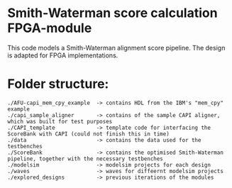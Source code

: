 # Smith-Waterman score calculation FPGA-module
This code models a Smith-Waterman alignment score pipeline. The design is adapted for FPGA implementations.

# Folder structure:

	./AFU-capi_mem_cpy_example 	-> contains HDL from the IBM's "mem_cpy" example
	./capi_sample_aligner 		-> contains of the sample CAPI aligner, which was built for test purposes
	./CAPI_template 			-> template code for interfacing the ScoreBank with CAPI (could not finish this in time)
	./data 						-> contains the data used for the testbenches
	./ScoreBank					-> contains the optimised Smith-Waterman pipeline, together with the necessary testbenches
	./modelsim					-> modelsim projects for each design
	./waves						-> waves for diffeernt modelsim	projects
	./explored_designs			-> previous iterations of the modules
	
